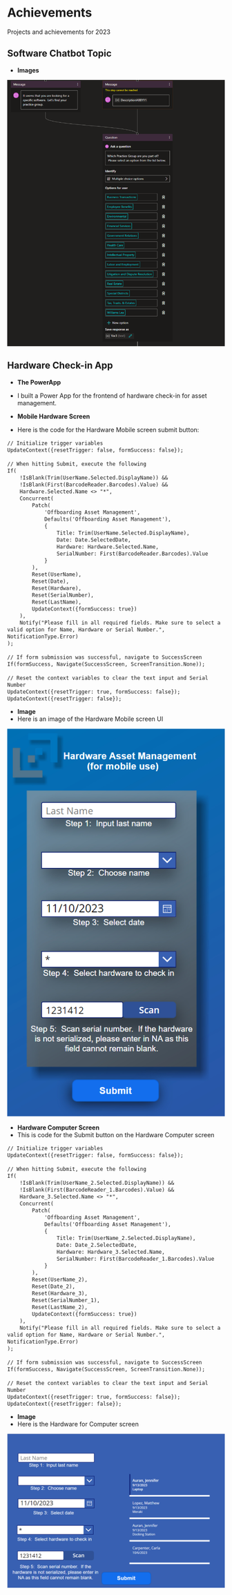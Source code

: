 # Achievements
Projects and achievements for 2023

## Software Chatbot Topic

- **Images**

![Chatbot_Software](/Images/Chatbot_Software.PNG)

## Hardware Check-in App
- **The PowerApp**
- I built a Power App for the frontend of hardware check-in for asset management.

- **Mobile Hardware Screen**
- Here is the code for the Hardware Mobile screen submit button:

```
// Initialize trigger variables
UpdateContext({resetTrigger: false, formSuccess: false});

// When hitting Submit, execute the following
If(
    !IsBlank(Trim(UserName.Selected.DisplayName)) && 
    !IsBlank(First(BarcodeReader.Barcodes).Value) && 
    Hardware.Selected.Name <> "*",
    Concurrent(
        Patch(
            'Offboarding Asset Management',
            Defaults('Offboarding Asset Management'),
            {
                Title: Trim(UserName.Selected.DisplayName),
                Date: Date.SelectedDate,
                Hardware: Hardware.Selected.Name,
                SerialNumber: First(BarcodeReader.Barcodes).Value
            }
        ),
        Reset(UserName),
        Reset(Date),
        Reset(Hardware),
        Reset(SerialNumber),
        Reset(LastName),
        UpdateContext({formSuccess: true})
    ),
    Notify("Please fill in all required fields. Make sure to select a valid option for Name, Hardware or Serial Number.", NotificationType.Error)
);

// If form submission was successful, navigate to SuccessScreen
If(formSuccess, Navigate(SuccessScreen, ScreenTransition.None));

// Reset the context variables to clear the text input and Serial Number
UpdateContext({resetTrigger: true, formSuccess: false});
UpdateContext({resetTrigger: false});
```

- **Image**
- Here is an image of the Hardware Mobile screen UI

![Hardware_UI](/Images/Hardware_UI.PNG)

- **Hardware Computer Screen**
- This is code for the Submit button on the Hardware Computer screen

```
// Initialize trigger variables
UpdateContext({resetTrigger: false, formSuccess: false});

// When hitting Submit, execute the following
If(
    !IsBlank(Trim(UserName_2.Selected.DisplayName)) && 
    !IsBlank(First(BarcodeReader_1.Barcodes).Value) && 
    Hardware_3.Selected.Name <> "*",
    Concurrent(
        Patch(
            'Offboarding Asset Management',
            Defaults('Offboarding Asset Management'),
            {
                Title: Trim(UserName_2.Selected.DisplayName),
                Date: Date_2.SelectedDate,
                Hardware: Hardware_3.Selected.Name,
                SerialNumber: First(BarcodeReader_1.Barcodes).Value
            }
        ),
        Reset(UserName_2),
        Reset(Date_2),
        Reset(Hardware_3),
        Reset(SerialNumber_1),
        Reset(LastName_2),
        UpdateContext({formSuccess: true})
    ),
    Notify("Please fill in all required fields. Make sure to select a valid option for Name, Hardware or Serial Number.", NotificationType.Error)
);

// If form submission was successful, navigate to SuccessScreen
If(formSuccess, Navigate(SuccessScreen, ScreenTransition.None));

// Reset the context variables to clear the text input and Serial Number
UpdateContext({resetTrigger: true, formSuccess: false});
UpdateContext({resetTrigger: false});

```

- **Image**
- Here is the Hardware for Computer screen

![Hardware_Computer](/Images/Hardware_Computer.PNG)
